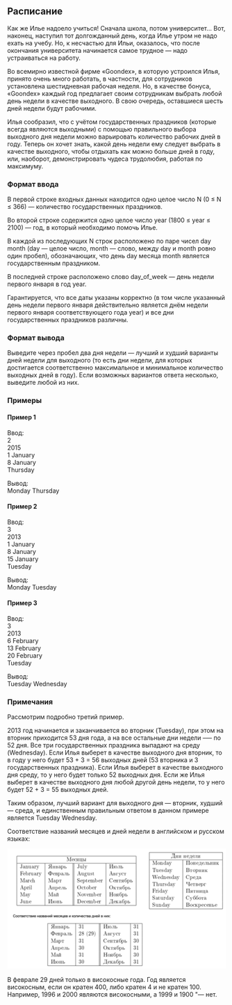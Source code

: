 ## Расписание

Как же Илье надоело учиться! Сначала школа, потом университет... Вот, наконец, наступил тот долгожданный день, когда 
Илье утром не надо ехать на учебу. Но, к несчастью для Ильи, оказалось, что после окончания университета начинается 
самое трудное — надо устраиваться на работу.

Во всемирно известной фирме «Goondex», в которую устроился Илья, принято очень много работать, в частности, для 
сотрудников установлена шестидневная рабочая неделя. Но, в качестве бонуса, «Goondex» каждый год предлагает своим 
сотрудникам выбрать любой день недели в качестве выходного. В свою очередь, оставшиеся шесть дней недели будут рабочими.

Илья сообразил, что с учётом государственных праздников (которые всегда являются выходными) с помощью правильного 
выбора выходного дня недели можно варьировать количество рабочих дней в году. Теперь он хочет знать, какой день недели 
ему следует выбрать в качестве выходного, чтобы отдыхать как можно больше дней в году, или, наоборот, демонстрировать 
чудеса трудолюбия, работая по максимуму.

### Формат ввода

В первой строке входных данных находится одно целое число N (0 ≤ N ≤ 366) — количество государственных праздников.

Во второй строке содержится одно целое число year (1800 ≤ year ≤ 2100) — год, в который необходимо помочь Илье.

В каждой из последующих N строк расположено по паре чисел day month (day — целое число, month — слово, между day 
и month ровно один пробел), обозначающих, что день day месяца month является государственным праздником.

В последней строке расположено слово day_of_week — день недели первого января в год year.

Гарантируется, что все даты указаны корректно (в том числе указанный день недели первого января действительно является 
днём недели первого января соответствующего года year) и все дни государственных праздников различны.


### Формат вывода

Выведите через пробел два дня недели — лучший и худший варианты дней недели для выходного (то есть дни недели, для 
которых достигается соответственно максимальное и минимальное количество выходных дней в году). Если возможных вариантов
ответа несколько, выведите любой из них. 

### Примеры
#### Пример 1
Ввод:  
2  
2015  
1 January  
8 January  
Thursday  

Вывод:  
Monday Thursday  

#### Пример 2
Ввод:  
3  
2013  
1 January  
8 January  
15 January  
Tuesday  

Вывод:  
Monday Tuesday  

#### Пример 3
Ввод:  
3  
2013  
6 February  
13 February  
20 February  
Tuesday  

Вывод:  
Tuesday Wednesday  

### Примечания

Рассмотрим подробно третий пример.

2013 год начинается и заканчивается во вторник (Tuesday), при этом на вторник приходится 53 дня года, а на все остальные
дни недели –— по 52 дня. Все три государственных праздника выпадают на среду (Wednesday). Если Илья выберет в качестве 
выходного дня вторник, то в году у него будет 53 + 3 = 56 выходных дней (53 вторника и 3 государственных праздника). 
Если Илья выберет в качестве выходного дня среду, то у него будет только 52 выходных дня. Если же Илья выберет в 
качестве выходного дня любой другой день недели, то у него будет 52 + 3 = 55 выходных дней.

Таким образом, лучший вариант для выходного дня — вторник, худший — среда, и единственным правильным ответом в данном 
примере является Tuesday Wednesday.

Соответствие названий месяцев и дней недели в английском и русском языках:

![task9.png](attachment%2Ftask9.png)

В феврале 29 дней только в високосные года. Год является високосным, если он кратен 400, либо кратен 4 и не кратен 100. 
Например, 1996 и 2000 являются високосными, а 1999 и 1900 "— нет. 
